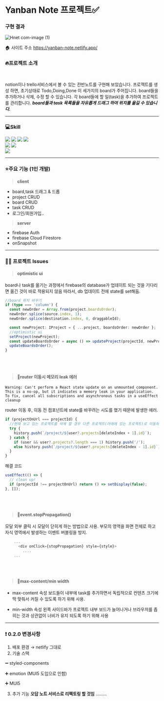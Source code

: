 # Yanban Note 프로젝트✅

### 구현 결과

![Hnet com-image (1)](https://user-images.githubusercontent.com/74299317/165036437-ea304779-f017-4473-82fc-3fa388edc29b.gif)

🏠 사이트 주소
https://yanban-note.netlify.app/

### 🔥프로젝트 소개

<br/>

notion이나 trello서비스에서 볼 수 있는 칸반노트를 구현해 보았습니다.
프로젝트를 생성 하면, 초기상태로 Todo,Doing,Done 이 세가지의 board가 주어집니다. board들을 추가하거나 삭제, 수정 할 수 있습니다. 각 board들에 할 일(task)을 추가하여 프로젝트를 관리합니다. **_board들과 task 목록들을 자유롭게 드래그 하여 위치를 옮길 수 있습니다._**

---

### 💻Skill

<img src="https://img.shields.io/badge/react-61DAFB?style=flat-square&logo=react&logoColor=black"> <img src="https://img.shields.io/badge/typescript-3178C6?style=flat-square&logo=typescript&logoColor=black"> <img src="https://img.shields.io/badge/recoil-3178C6?style=flat-square&logo=recoil&logoColor=black"> <img src="https://img.shields.io/badge/firebase-FFCA28?style=flat-square&logo=firebase&logoColor=white">  
<img src="https://img.shields.io/badge/fontawesome-339AF0?style=flat-square&logo=fontawesome&logoColor=white"> <img src="https://img.shields.io/badge/styled%20components-DB7093?style=flat-square&logo=styled%20components&logoColor=white">  
<img src="https://img.shields.io/badge/netlify-00C7B7?style=flat-square&logo=netlify&logoColor=white">

---

### ⭐️주요 기능 (1인 개발)

> **client**

- board,task 드래그 & 드롭
- project CRUD
- board CRUD
- task CRUD
- 로그인/회원가입..

> **server**

- firebase Auth
- firebase Cloud Firestore
- onSnapshot

---

### 👨‍💻 프로젝트 Issues

> #### optimistic ui

board나 task를 옮기는 과정에서 firebase의 database가 업데이트 되는 것을 기다리면 옮긴 것이 바로 적용되지 않음
따라서, db 업데이트 전에 state를 set해둠.

```ts
//board 위치 바꾸기
if (type === 'column') {
  const newOrder = Array.from(project.boardsOrder);
  newOrder.splice(source.index, 1);
  newOrder.splice(destination.index, 0, draggableId);

  const newProject: IProject = { ...project, boardsOrder: newOrder };
  //optimistic ui
  setProject(newProject);
  const updateBoardsOrder = async () => updateProject(projectId, newProject);
  updateBoardsOrder();
}
```

<br/>
<br/>

> #### 📜router 이동시 메모리 leak 에러

```
Warning: Can't perform a React state update on an unmounted component.
This is a no-op, but it indicates a memory leak in your application.
To fix, cancel all subscriptions and asynchronous tasks in a useEffect cleanup
```

router 이동 후, 이동 전 컴포넌트에 state를 바꾸려는 시도를 했기 때문에 발생한 에러.

```ts
if (projectOnUrl === projectId) {
  //현재 보고 있는 프로젝트를 삭제 할 경우 다른 프로젝트(아래에 있는 프로젝트)로 이동하도록 url을 바꿔주는 과정에서 EditRemoveBox 컴포넌트의 상태를 바꾸려는 시도가 일어나 발생한 에러입니다.
  try {
    history.push(`/project/${user?.projects[deleteIndex + 1].id}`);
  } catch {
    if (user && user?.projects?.length === 1) history.push('/');
    else history.push(`/project/${user?.projects[deleteIndex - 1].id}`);
  }
}
```

해결 코드

```ts
useEffect(() => {
  // clean up!
  if (projectId !== projectOnUrl) return () => setDisplay(false);
}, []);
```

<br/>
<br/>

> #### 📜event.stopPropagation()

모달 외부 클릭 시 모달이 닫히게 하는 방법으로 사용. 부모의 영역을 화면 전체로 하고 자식 영역에서 발생하는 이벤트 버블링을 방지.

```ts
    ...
      <div onClick={stopPropagation} style={style}>
        ....
    ...
```

<br/>
<br/>

> #### 📜max-content/min width

- max-content 속성
  보드들이 내부에 task를 추가하면서 독립적으로 컨텐츠 크기에 딱 맞춰서 커질 수 있도록 하기 위해 사용.

- min-width 속성
  왼쪽 사이드바가 프로젝트 내부 보드가 늘어나거나 브라우저를 좁히는 것과 상관없이 너비가 유지 되도록 하기 위해 사용

---

### ❗ 0.2.0 변경사항

1. 배포 환경 → netlify 그대로
2. 기술 스택

➖ styled-components

➕ emotion (MUI5 도입으로 인함)

➕ MUI5

3. 추가 기능 **오답 노트 서비스로 리팩토링 할 것임**
.........